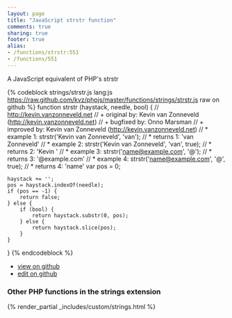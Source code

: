```yaml
---
layout: page
title: "JavaScript strstr function"
comments: true
sharing: true
footer: true
alias:
- /functions/strstr:551
- /functions/551
---
```

<!-- Generated by Rakefile:build -->
A JavaScript equivalent of PHP's strstr

{% codeblock strings/strstr.js lang:js https://raw.github.com/kvz/phpjs/master/functions/strings/strstr.js raw on github %}
function strstr (haystack, needle, bool) {
    // http://kevin.vanzonneveld.net
    // +   original by: Kevin van Zonneveld (http://kevin.vanzonneveld.net)
    // +   bugfixed by: Onno Marsman
    // +   improved by: Kevin van Zonneveld (http://kevin.vanzonneveld.net)
    // *     example 1: strstr('Kevin van Zonneveld', 'van');
    // *     returns 1: 'van Zonneveld'
    // *     example 2: strstr('Kevin van Zonneveld', 'van', true);
    // *     returns 2: 'Kevin '
    // *     example 3: strstr('name@example.com', '@');
    // *     returns 3: '@example.com'
    // *     example 4: strstr('name@example.com', '@', true);
    // *     returns 4: 'name'
    var pos = 0;

    haystack += '';
    pos = haystack.indexOf(needle);
    if (pos == -1) {
        return false;
    } else {
        if (bool) {
            return haystack.substr(0, pos);
        } else {
            return haystack.slice(pos);
        }
    }
}
{% endcodeblock %}

 - [view on github](https://github.com/kvz/phpjs/blob/master/functions/strings/strstr.js)
 - [edit on github](https://github.com/kvz/phpjs/edit/master/functions/strings/strstr.js)

### Other PHP functions in the strings extension
{% render_partial _includes/custom/strings.html %}
